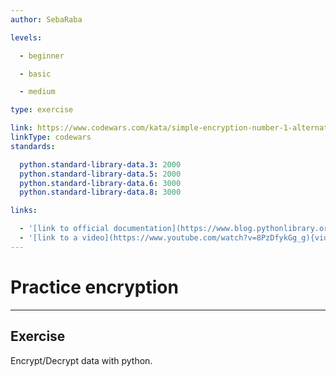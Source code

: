 ```yaml
---
author: SebaRaba

levels:

  - beginner

  - basic

  - medium

type: exercise

link: https://www.codewars.com/kata/simple-encryption-number-1-alternating-split
linkType: codewars
standards:

  python.standard-library-data.3: 2000
  python.standard-library-data.5: 2000
  python.standard-library-data.6: 3000
  python.standard-library-data.8: 3000

links:

  - '[link to official documentation](https://www.blog.pythonlibrary.org/2016/05/18/python-3-an-intro-to-encryption/){website}'
  - '[link to a video](https://www.youtube.com/watch?v=8PzDfykGg_g){video}'
---
```


# Practice encryption

---
## Exercise

Encrypt/Decrypt data with python.
 
 
